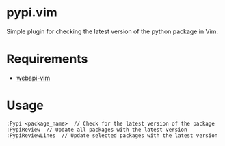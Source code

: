 # pypi.vim

Simple plugin for checking the latest version of the python package in Vim.

# Requirements

- [webapi-vim][]

# Usage

    :Pypi <package_name>  // Check for the latest version of the package
    :PypiReview  // Update all packages with the latest version
    :PypiReviewLines  // Update selected packages with the latest version

[webapi-vim]: https://github.com/mattn/webapi-vim
